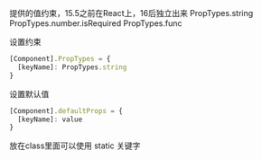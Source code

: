 提供的值约束，15.5之前在React上，16后独立出来
PropTypes.string
PropTypes.number.isRequired
PropTypes.func

设置约束
```js
[Component].PropTypes = {
  [keyName]: PropTypes.string
}
```

设置默认值
```js
[Component].defaultProps = {
  [keyName]: value
}
```

放在class里面可以使用 static 关键字